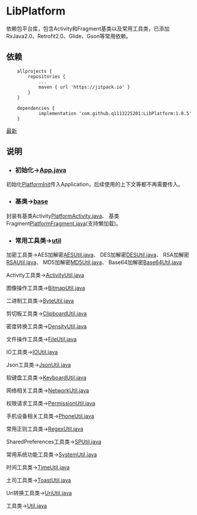 # LibPlatform
依赖包平台库，包含Activity和Fragment基类以及常用工具类，已添加RxJava2.0、Retrofit2.0、Glide、Gson等常用依赖。

## 依赖
```
	allprojects {
		repositories {
			...
			maven { url 'https://jitpack.io' }
		}
	}
```

```
	dependencies {
	        implementation 'com.github.q1113225201:LibPlatform:1.0.5'
	}
```

[最新](https://github.com/q1113225201/LibPlatform/releases/latest)

## 说明

* ### 初始化->[App.java](/app/src/main/java/com/sjl/libplatform/App.java)

初始化[PlatformInit](/libplatform/src/main/java/com/sjl/libplatform/PlatformInit.java)传入Application，后续使用的上下文等都不再需要传入。

* ### 基类->[base](/libplatform/src/main/java/com/sjl/libplatform/base)

封装有基类Activity[PlatformActivity.java](/libplatform/src/main/java/com/sjl/libplatform/base/PlatformActivity.java)、
基类Fragment[PlatformFragment.java](/libplatform/src/main/java/com/sjl/libplatform/base/PlatformFragment.java)(支持懒加载)。

* ### 常用工具类->[util](/libplatform/src/main/java/com/sjl/libplatform/util)

加密工具类->AES加解密[AESUtil.java](/libplatform/src/main/java/com/sjl/libplatform/util/encrypt/AESUtil.java)、
DES加解密[DESUtil.java](/libplatform/src/main/java/com/sjl/libplatform/util/encrypt/DESUtil.java)、
RSA加解密[RSAUtil.java](/libplatform/src/main/java/com/sjl/libplatform/util/encrypt/RSAUtil.java)、
MD5加解密[MD5Util.java](/libplatform/src/main/java/com/sjl/libplatform/util/encrypt/MD5Util.java)、
Base64加解密[Base64Util.java](/libplatform/src/main/java/com/sjl/libplatform/util/encrypt/Base64Util.java)

Activity工具类->[ActivityUtil.java](/libplatform/src/main/java/com/sjl/libplatform/util/ActivityUtil.java)

图像操作工具类->[BitmapUtil.java](/libplatform/src/main/java/com/sjl/libplatform/util/BitmapUtil.java)

二进制工具类->[ByteUtil.java](/libplatform/src/main/java/com/sjl/libplatform/util/ByteUtil.java)

剪切板工具类->[ClipboardUtil.java](/libplatform/src/main/java/com/sjl/libplatform/util/ClipboardUtil.java)

密度转换工具类->[DensityUtil.java](/libplatform/src/main/java/com/sjl/libplatform/util/DensityUtil.java)

文件操作工具类->[FileUtil.java](/libplatform/src/main/java/com/sjl/libplatform/util/FileUtil.java)

IO工具类->[IOUtil.java](/libplatform/src/main/java/com/sjl/libplatform/util/IOUtil.java)

Json工具类->[JsonUtil.java](/libplatform/src/main/java/com/sjl/libplatform/util/JsonUtil.java)

软键盘工具类->[KeyboardUtil.java](/libplatform/src/main/java/com/sjl/libplatform/util/KeyboardUtil.java)

网络相关工具类->[NetworkUtil.java](/libplatform/src/main/java/com/sjl/libplatform/util/NetworkUtil.java)

权限请求工具类->[PermissionUtil.java](/libplatform/src/main/java/com/sjl/libplatform/util/PermissionUtil.java)

手机设备相关工具类->[PhoneUtil.java](/libplatform/src/main/java/com/sjl/libplatform/util/PhoneUtil.java)

常用正则工具类->[RegexUtil.java](/libplatform/src/main/java/com/sjl/libplatform/util/RegexUtil.java)

SharedPreferences工具类->[SPUtil.java](/libplatform/src/main/java/com/sjl/libplatform/util/SPUtil.java)

常用系统功能工具类->[SystemUtil.java](/libplatform/src/main/java/com/sjl/libplatform/util/SystemUtil.java)

时间工具类->[TimeUtil.java](/libplatform/src/main/java/com/sjl/libplatform/util/TimeUtil.java)

土司工具类->[ToastUtil.java](/libplatform/src/main/java/com/sjl/libplatform/util/ToastUtil.java)

Uri转换工具类->[UriUtil.java](/libplatform/src/main/java/com/sjl/libplatform/util/UriUtil.java)

工具类->[Util.java](/libplatform/src/main/java/com/sjl/libplatform/util/Util.java)







